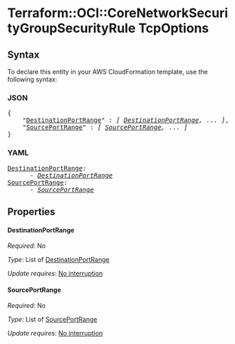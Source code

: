 # Terraform::OCI::CoreNetworkSecurityGroupSecurityRule TcpOptions

## Syntax

To declare this entity in your AWS CloudFormation template, use the following syntax:

### JSON

<pre>
{
    "<a href="#destinationportrange" title="DestinationPortRange">DestinationPortRange</a>" : <i>[ <a href="tcpoptions-destinationportrange.md">DestinationPortRange</a>, ... ]</i>,
    "<a href="#sourceportrange" title="SourcePortRange">SourcePortRange</a>" : <i>[ <a href="tcpoptions-sourceportrange.md">SourcePortRange</a>, ... ]</i>
}
</pre>

### YAML

<pre>
<a href="#destinationportrange" title="DestinationPortRange">DestinationPortRange</a>: <i>
      - <a href="tcpoptions-destinationportrange.md">DestinationPortRange</a></i>
<a href="#sourceportrange" title="SourcePortRange">SourcePortRange</a>: <i>
      - <a href="tcpoptions-sourceportrange.md">SourcePortRange</a></i>
</pre>

## Properties

#### DestinationPortRange

_Required_: No

_Type_: List of <a href="tcpoptions-destinationportrange.md">DestinationPortRange</a>

_Update requires_: [No interruption](https://docs.aws.amazon.com/AWSCloudFormation/latest/UserGuide/using-cfn-updating-stacks-update-behaviors.html#update-no-interrupt)

#### SourcePortRange

_Required_: No

_Type_: List of <a href="tcpoptions-sourceportrange.md">SourcePortRange</a>

_Update requires_: [No interruption](https://docs.aws.amazon.com/AWSCloudFormation/latest/UserGuide/using-cfn-updating-stacks-update-behaviors.html#update-no-interrupt)

